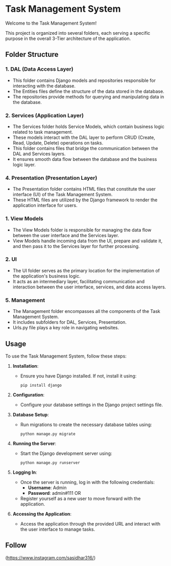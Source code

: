 # Task Management System

Welcome to the Task Management System!

This project is organized into several folders, each serving a specific purpose in the overall 3-Tier architecture of the application.

## Folder Structure

### 1. DAL (Data Access Layer)
   - This folder contains Django models and repositories responsible for interacting with the database.
   - The Entities files define the structure of the data stored in the database.
   - The repositories provide methods for querying and manipulating data in the database.

### 2. Services (Application Layer)
   - The Services folder holds Service Models, which contain business logic related to task management.
   - These models interact with the DAL layer to perform CRUD (Create, Read, Update, Delete) operations on tasks.
   - This folder contains files that bridge the communication between the DAL and Services layers.
   - It ensures smooth data flow between the database and the business logic layer.

### 4. Presentation (Presentation Layer)
   - The Presentation folder contains HTML files that constitute the user interface (UI) of the Task Management System.
   - These HTML files are utilized by the Django framework to render the application interface for users.

### 1. View Models
   - The View Models folder is responsible for managing the data flow between the user interface and the Services layer.
   - View Models handle incoming data from the UI, prepare and validate it, and then pass it to the Services layer for further processing.
  
### 2. UI
   - The UI folder serves as the primary location for the implementation of the application's business logic.
   - It acts as an intermediary layer, facilitating communication and interaction between the user interface, services, and data access layers.
   
### 5. Management
   - The Management folder encompasses all the components of the Task Management System.
   - It includes subfolders for DAL, Services, Presentation.
   - Urls.py file plays a key role in navigating websites.

## Usage

To use the Task Management System, follow these steps:

1. **Installation**:
   - Ensure you have Django installed. If not, install it using:
     ```
     pip install django
     ```

2. **Configuration**:
   - Configure your database settings in the Django project settings file.

3. **Database Setup**:
   - Run migrations to create the necessary database tables using:
     ```
     python manage.py migrate
     ```

4. **Running the Server**:
   - Start the Django development server using:
     ```
     python manage.py runserver
     ```

5. **Logging In**:
   - Once the server is running, log in with the following credentials:
     - **Username**: Admin
     - **Password**: admin#111
                OR
   - Register yourself as a new user to move forward with the application.

6. **Accessing the Application**:
   - Access the application through the provided URL and interact with the user interface to manage tasks.


## Follow
(https://www.instagram.com/sasidhar316/)





